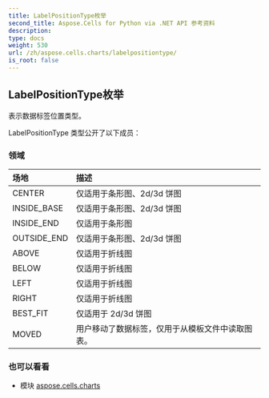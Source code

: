 ```yaml
---
title: LabelPositionType枚举
second_title: Aspose.Cells for Python via .NET API 参考资料
description:
type: docs
weight: 530
url: /zh/aspose.cells.charts/labelpositiontype/
is_root: false
---
```

## LabelPositionType枚举
表示数据标签位置类型。



LabelPositionType 类型公开了以下成员：

### 领域
|场地|描述|
| :- | :- |
| CENTER |仅适用于条形图、2d/3d 饼图|
| INSIDE_BASE |仅适用于条形图、2d/3d 饼图|
| INSIDE_END |仅适用于条形图|
| OUTSIDE_END |仅适用于条形图、2d/3d 饼图|
| ABOVE |仅适用于折线图|
| BELOW |仅适用于折线图|
| LEFT |仅适用于折线图|
| RIGHT |仅适用于折线图|
| BEST_FIT |仅适用于 2d/3d 饼图|
| MOVED |用户移动了数据标签，仅用于从模板文件中读取图表。|



### 也可以看看
* 模块 [aspose.cells.charts](..)
